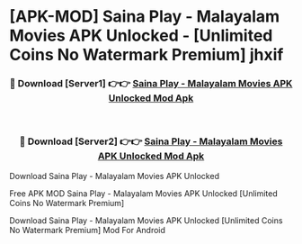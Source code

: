 # [APK-MOD] Saina Play - Malayalam Movies APK Unlocked - [Unlimited Coins No Watermark Premium] jhxif



<div align="center">
<h3>🔴 Download [Server1] 👉👉 <a href="https://momento.my/?title=Saina_Play_-_Malayalam_Movies_APK_Unlocked">Saina Play - Malayalam Movies APK Unlocked Mod Apk</a></h3><br>

<h3>🔴 Download [Server2] 👉👉 <a href="https://momento.my/?title=Saina_Play_-_Malayalam_Movies_APK_Unlocked">Saina Play - Malayalam Movies APK Unlocked Mod Apk</a></h3>
</div>



Download Saina Play - Malayalam Movies APK Unlocked 

Free APK MOD Saina Play - Malayalam Movies APK Unlocked [Unlimited Coins No Watermark Premium]

Download Saina Play - Malayalam Movies APK Unlocked [Unlimited Coins No Watermark Premium] Mod For Android
